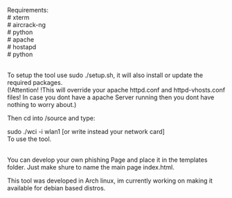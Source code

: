 Requirements:
<br>	# xterm
<br>	# aircrack-ng
<br>	# python
<br>	# apache
<br>	# hostapd
<br>	# python

<br>To setup the tool use sudo ./setup.sh, it will also install or update the required packages.
<br>(!Attention! !This will override your apache httpd.conf and httpd-vhosts.conf files! In case you dont have a apache Server running then you dont have nothing to worry about.)

Then cd into /source and type: <br>

sudo ./wci -i wlan1 [or write instead your network card]
<br>To use the tool.

<br>You can develop your own phishing Page and place it in the templates folder. Just make shure to name the main page index.html.

This tool was developed in Arch linux, im currently working on making it available for debian based distros.
